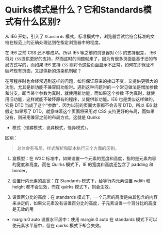 # Quirks模式是什么？它和Standards模式有什么区别?

从 IE6 开始，引入了 `Standards` 模式，标准模式中，浏览器尝试给符合标准的文档在规范上的正确处理达到在指定浏览器中的程度。

在 IE6 之前 CSS 还不够成熟，所以 IE5 等之前的浏览器对 `CSS` 的支持很差， IE6 将对 `CSS`提供更好的支持，然而这时的问题就来了，因为有很多页面是基于旧的布局方式写的，而如果 IE6 支持 `CSS` 则将令这些页面显示不正常，如何在即保证不破坏现有页面，又提供新的渲染机制呢？

在写程序时也会经常遇到这样的问题，如何保证原来的接口不变，又提供更强大的功能，尤其是新功能不兼容旧功能时。遇到这种问题时的一个常见做法是增加参数和分支，即当某个参数为真时，就使用新功能，而如果这个参数 不为真时，就使用旧功能，这样就能不破坏原有的程序，又提供新功能。IE6 也是类似这样做的，它将 DTD 当成了这个“参数”，因为以前的页面大家都不会去写 DTD，所以 IE6 就假定 如果写了 DTD，就意味着这个页面将采用对 CSS 支持更好的布局，而如果没有，则采用兼容之前的布局方式。这就是 Quirks

* 模式（怪癖模式，诡异模式，怪异模式）。

区别：

> 总体会有布局、样式解析和脚本执行三个方面的区别。

1. 盒模型：在 W3C 标准中，如果设置一个元素的宽度和高度，指的是元素内容的宽度和高度，而在 Quirks 模式下，IE 的宽度和高度还包含了 padding 和 border。

2. 设置行内元素的高宽：在 Standards 模式下，给等行内元素设置 wdith 和 height 都不会生效，而在 quirks 模式下，则会生效。

3. 设置百分比的高度：在 standards 模式下，一个元素的高度是由其包含的内容来决定的，如果父元素没有设置百分比的高度，子元素设置一个百分比的高度是无效的用

* margin:0 auto 设置水平居中：使用 margin:0 auto 在 standards 模式下可以使元素水平居中，但在 quirks 模式下却会失效。